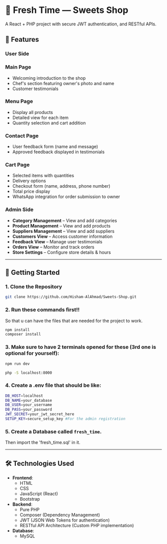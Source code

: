 # 🍬 Fresh Time — Sweets Shop

A React + PHP project with secure JWT authentication, and RESTful APIs.

## **🌟 Features**

### **User Side**

### **Main Page**

- Welcoming introduction to the shop
- Chef's section featuring owner's photo and name
- Customer testimonials

### **Menu Page**

- Display all products
- Detailed view for each item
- Quantity selection and cart addition

### **Contact Page**

- User feedback form (name and message)
- Approved feedback displayed in testimonials

### **Cart Page**

- Selected items with quantities
- Delivery options
- Checkout form (name, address, phone number)
- Total price display
- WhatsApp integration for order submission to owner

### **Admin Side**

- **Category Management** – View and add categories
- **Product Management** – View and add products
- **Suppliers Management** – View and add suppliers
- **Customers View** – Access customer information
- **Feedback View** – Manage user testimonials
- **Orders View** – Monitor and track orders
- **Store Settings** – Configure store details & hours

---

## 🚀 Getting Started

### 1. Clone the Repository

```bash
git clone https://github.com/Hisham-AlAhmad/Sweets-Shop.git
```

### 2. Run these commands first!!

So that u can have the files that are needed for the project to work.

```bash
npm install
composer install
```

### 3. Make sure to have 2 terminals opened for these (3rd one is optional for yourself):

```bash
npm run dev

php -S localhost:8000
```

### 4. Create a .env file that should be like:

```bash
DB_HOST=localhost
DB_NAME=your_database
DB_USER=your_username
DB_PASS=your_password
JWT_SECRET=your_jwt_secret_here
SETUP_KEY=secure_setup_key #For the admin registration
```

### 5. Create a Database called `fresh_time`.

Then import the 'fresh_time.sql' in it.

---

## **🛠 Technologies Used**

- **Frontend**:
    - HTML
    - CSS
    - JavaScript (React)
    - Bootstrap
- **Backend**:
    - Pure PHP
    - Composer (Dependency Management)
    - JWT (JSON Web Tokens for authentication)
    - RESTful API Architecture (Custom PHP implementation)
- **Database**:
    - MySQL